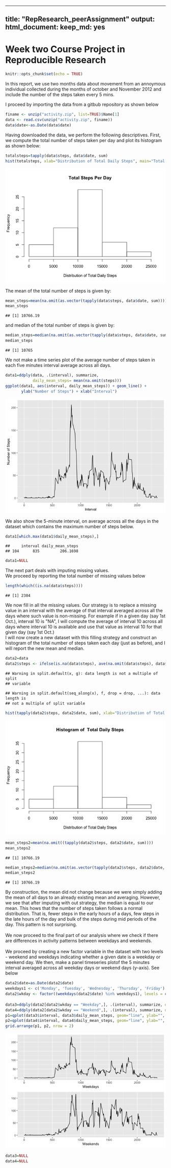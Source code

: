 
---
title: "RepResearch_peerAssignment"
output: 
  html_document:
    keep_md: yes
---
Week two Course Project in Reproducible Research
==================================================



```r
knitr::opts_chunk$set(echo = TRUE)
```

In this report, we use two months data about movement from an annoymous individual collected during the months of october and November 2012 and include  the number of the steps taken every 5 mins.

I proceed by importing the data from a gitbub repository as shown below

```r
finame <- unzip("activity.zip", list=TRUE)$Name[1]
data <- read.csv(unzip("activity.zip", finame))
data$date<-as.Date(data$date)
```

Having downloaded the data, we perform the following descriptives.
First, we compute the total number of steps taken per day and plot its histogram as shown below:

```r
totalsteps=tapply(data$steps, data$date, sum)
hist(totalsteps, xlab="Distribution of Total Daily Steps", main="Total Steps Per Day")
```

![](PA1_template_files/figure-html/unnamed-chunk-3-1.png)<!-- -->


The mean of the total number of steps is given by:


```r
mean_steps=mean(na.omit(as.vector(tapply(data$steps, data$date, sum))))
mean_steps
```

```
## [1] 10766.19
```

and median of the total number of steps is given by:


```r
median_steps=median(na.omit(as.vector(tapply(data$steps, data$date, sum))))
median_steps
```

```
## [1] 10765
```

We not make a time series plot of the average number of steps taken in each five minutes interval average across all days.


```r
data1=ddply(data, .(interval), summarize, 
            daily_mean_steps= mean(na.omit(steps)))
ggplot(data1, aes(interval, daily_mean_steps)) + geom_line() +
       ylab("Number of Steps") + xlab("Interval")
```

![](PA1_template_files/figure-html/unnamed-chunk-6-1.png)<!-- -->

We also show the 5-minute interval, on average across all the days in the dataset which contains the maximum number of steps below.


```r
data1[which.max(data1$daily_mean_steps),]
```

```
##     interval daily_mean_steps
## 104      835         206.1698
```

```r
data1=NULL
```

The next part deals with imputing missing values. <br />
We proceed by reporting the total number of missing values below


```r
length(which((is.na(data$steps))))
```

```
## [1] 2304
```

We now fill in all the missing values. Our strategy is to replace a missing value in an interval with the average of that interval averaged across all the days where such value is non-missing. For example if in a given day (say 1st Oct.), interval 10 is "NA", I will compute the average of interval 10 across all days where interval 10 is available and use that value as interval 10 for that given day (say 1st Oct.) <br />
I will now create a new dataset with this filling strategy and construct an histogram of the total number of steps taken each day (just as before), and I will report  the new mean and median.

```r
data2=data
data2$steps <- ifelse(is.na(data$steps), ave(na.omit(data$steps), data$interval, FUN=mean), data$steps)
```

```
## Warning in split.default(x, g): data length is not a multiple of split
## variable
```

```
## Warning in split.default(seq_along(x), f, drop = drop, ...): data length is
## not a multiple of split variable
```

```r
hist(tapply(data2$steps, data2$date, sum), xlab="Distribution of Total Daily Steps", main="Histogram of  Total Daily Steps")
```

![](PA1_template_files/figure-html/unnamed-chunk-9-1.png)<!-- -->

```r
mean_steps2=mean(na.omit((tapply(data2$steps, data2$date, sum))))
mean_steps2
```

```
## [1] 10766.19
```

```r
median_steps2=median(na.omit(as.vector(tapply(data2$steps, data2$date, sum))))
median_steps2
```

```
## [1] 10766.19
```

By construction, the mean did not change because we were simply adding the mean of all days to an already existing mean and averaging. However, we see that after imputing with out strategy, the median is equal to our mean. This hows that the number of steps taken follows a normal distribution. That is, fewer steps in the early hours of a days, few steps in the late hours of the day and bulk of the steps during mid periods of the day. This pattern is not surprising. <br />
<br />
We now proceed to the final part of our analysis where we check if there are differences in activity patterns between weekdays and weekends.<br />
<br />
We proceed by creating a new factor variable in the dataset with two levels - weekend and weekdays indicating whether a given date is a weekday or weekend day. We then, make a panel timeseries plotof the 5 minutes interval averaged across all weekday days or weekend days (y-axis). See below


```r
data2$date=as.Date(data2$date)
weekdays1 <- c('Monday', 'Tuesday', 'Wednesday', 'Thursday', 'Friday')
data2$wkday <- factor((weekdays(data2$date) %in% weekdays1), levels = c(FALSE, TRUE), labels =c('Weekend', 'Weekday') )

data3=ddply(data2[data2$wkday == "Weekday",], .(interval), summarize, daily_mean_steps= mean(steps))
data4=ddply(data2[data2$wkday == "Weekend",], .(interval), summarize, daily_mean_steps= mean(steps))
p1=qplot(data3$interval, data3$daily_mean_steps, geom="line", ylab="", xlab="Weekdays" )
p2=qplot(data4$interval, data4$daily_mean_steps, geom="line", ylab="", xlab="Weekends")
grid.arrange(p1, p2, nrow = 2)
```

![](PA1_template_files/figure-html/unnamed-chunk-10-1.png)<!-- -->

```r
data3=NULL
data4=NULL
```

